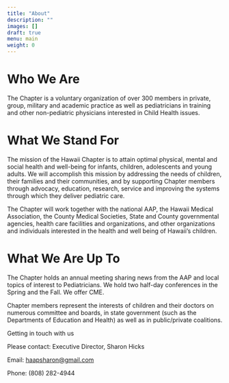 ```yaml
---
title: "About"
description: ""
images: []
draft: true
menu: main
weight: 0
---
```


# Who We Are
The Chapter is a voluntary organization of over 300 members in private, group, military and academic practice as well as pediatricians in training and other non-pediatric physicians interested in Child Health issues.

# What We Stand For

The mission of the Hawaii Chapter is to attain optimal physical, mental and social health and well-being for infants, children, adolescents and young adults. We will accomplish this mission by addressing the needs of children, their families and their communities, and by supporting Chapter members through advocacy, education, research, service and improving the systems through which they deliver pediatric care.

The Chapter will work together with the national AAP, the Hawaii Medical Association, the County Medical Societies, State and County governmental agencies, health care facilities and organizations, and other organizations and individuals interested in the health and well being of Hawaii’s children.

# What We Are Up To

The Chapter holds an annual meeting sharing news from the AAP and local topics of interest to Pediatricians. We hold two half-day conferences in the Spring and the Fall.  We offer CME.

Chapter members represent the interests of children and their doctors on numerous committee and boards, in state government (such as the Departments of Education and Health) as well as in public/private coalitions.

Getting in touch with us

Please contact:  Executive Director, Sharon Hicks

Email:  [haapsharon@gmail.com](mailto:haapsharon@gmail.com)

Phone:  (808) 282-4944

